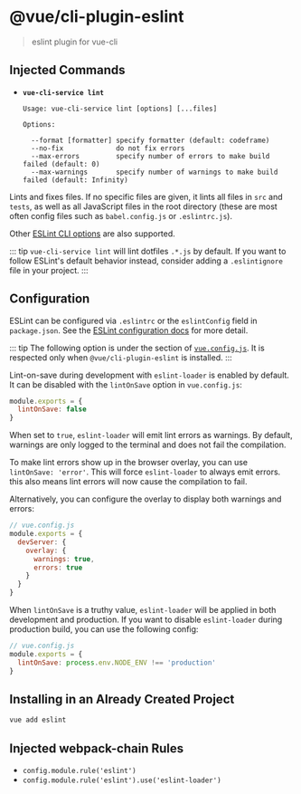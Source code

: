 # @vue/cli-plugin-eslint

> eslint plugin for vue-cli

## Injected Commands

- **`vue-cli-service lint`**

  ```
  Usage: vue-cli-service lint [options] [...files]

  Options:

    --format [formatter] specify formatter (default: codeframe)
    --no-fix             do not fix errors
    --max-errors         specify number of errors to make build failed (default: 0)
    --max-warnings       specify number of warnings to make build failed (default: Infinity)
  ```

Lints and fixes files. If no specific files are given, it lints all files in `src` and `tests`, as well as all JavaScript files in the root directory (these are most often config files such as `babel.config.js` or `.eslintrc.js`).

Other [ESLint CLI options](https://eslint.org/docs/user-guide/command-line-interface#options) are also supported.
  
::: tip
`vue-cli-service lint` will lint dotfiles `.*.js` by default. If you want to follow ESLint's default behavior instead, consider adding a `.eslintignore` file in your project.
:::


## Configuration

ESLint can be configured via `.eslintrc` or the `eslintConfig` field in `package.json`. See the [ESLint configuration docs](https://eslint.org/docs/user-guide/configuring) for more detail.

::: tip
The following option is under the section of [`vue.config.js`](https://cli.vuejs.org/config/#vue-config-js). It is respected only when `@vue/cli-plugin-eslint` is installed.
:::

Lint-on-save during development with `eslint-loader` is enabled by default. It can be disabled with the `lintOnSave` option in `vue.config.js`:

``` js
module.exports = {
  lintOnSave: false
}
```

When set to `true`, `eslint-loader` will emit lint errors as warnings. By default, warnings are only logged to the terminal and does not fail the compilation.

To make lint errors show up in the browser overlay, you can use `lintOnSave: 'error'`. This will force `eslint-loader` to always emit errors. this also means lint errors will now cause the compilation to fail.

Alternatively, you can configure the overlay to display both warnings and errors:

``` js
// vue.config.js
module.exports = {
  devServer: {
    overlay: {
      warnings: true,
      errors: true
    }
  }
}
```

When `lintOnSave` is a truthy value, `eslint-loader` will be applied in both development and production. If you want to disable `eslint-loader` during production build, you can use the following config:

``` js
// vue.config.js
module.exports = {
  lintOnSave: process.env.NODE_ENV !== 'production'
}
```

## Installing in an Already Created Project

``` sh
vue add eslint
```

## Injected webpack-chain Rules

- `config.module.rule('eslint')`
- `config.module.rule('eslint').use('eslint-loader')`
